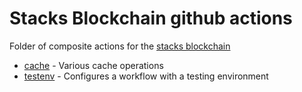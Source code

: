 # Stacks Blockchain github actions

Folder of composite actions for the [stacks blockchain](https://github.com/stacks-network/stacks-blockchain)

- [cache](./cache) - Various cache operations
- [testenv](./testenv) - Configures a workflow with a testing environment
